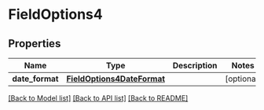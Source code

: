 # FieldOptions4

## Properties
Name | Type | Description | Notes
------------ | ------------- | ------------- | -------------
**date_format** | [**FieldOptions4DateFormat**](FieldOptions4DateFormat.md) |  | [optional] 

[[Back to Model list]](../README.md#documentation-for-models) [[Back to API list]](../README.md#documentation-for-api-endpoints) [[Back to README]](../README.md)

